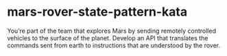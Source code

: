 # mars-rover-state-pattern-kata
You’re part of the team that explores Mars by sending remotely controlled vehicles to the surface of the planet. Develop an API that translates the commands sent from earth to instructions that are understood by the rover.
